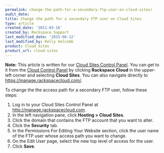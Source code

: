 ```yaml
---
permalink: change-the-path-for-a-secondary-ftp-user-on-cloud-sites/
audit_date:
title: Change the path for a secondary FTP user on Cloud Sites
type: article
created_date: '2011-03-16'
created_by: Rackspace Support
last_modified_date: '2015-06-12'
last_modified_by: Kelly Holcomb
product: Cloud Sites
product_url: cloud-sites
---
```


**Note:** This article is written for our [Cloud Sites Control Panel](https://manage.rackspacecloud.com/). You can get to it from the [Cloud Control Panel](https://mycloud.rackspace.com) by clicking **Rackspace Cloud** in the upper-left corner and selecting **Cloud Sites**. You can also navigate directly to <https://manage.rackspacecloud.com/>.

To change the the access path for a secondary FTP user, follow these
steps:

1.  Log in to your Cloud Sites Control Panel at
    <http://manage.rackspacecloud.com>.
2.  In the left navigation pane, click **Hosting > Cloud Sites**.
3.  Click the domain that contains the FTP account that you want
    to alter.
4.  Click the **Security** tab.
5.  In the Permissions For Editing Your Website section, click the user
    name of the FTP user whose access path you want to change.
6.  On the Edit User page, select the new top level of access for
    the user.
7.  Click **Save**.
